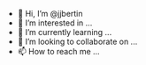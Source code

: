 - 👋 Hi, I’m @jjbertin
- 👀 I’m interested in ...
- 🌱 I’m currently learning ...
- 💞️ I’m looking to collaborate on ...
- 📫 How to reach me ...

<!---
jjbertin/jjbertin is a ✨ special ✨ repository because its `README.md` (this file) appears on your GitHub profile.
You can click the Preview link to take a look at your changes.
--->
